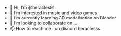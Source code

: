 - 👋 Hi, I’m @heracles91
- 👀 I’m interested in music and video games
- 🌱 I’m currently learning 3D modelisation on Blender
- 💞️ I’m looking to collaborate on ...
- 📫 How to reach me : on discord heraclesss

<!---
heracles91/heracles91 is a ✨ special ✨ repository because its `README.md` (this file) appears on your GitHub profile.
You can click the Preview link to take a look at your changes.
--->
